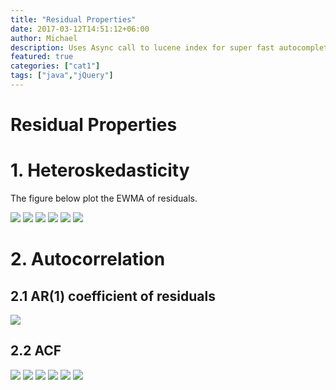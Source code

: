 ```yaml
---
title: "Residual Properties"
date: 2017-03-12T14:51:12+06:00
author: Michael
description: Uses Async call to lucene index for super fast autocompletion to address performance issue loading config.
featured: true
categories: ["cat1"]
tags: ["java","jQuery"]
---
```


# Residual Properties

# 1. Heteroskedasticity
The figure below plot the EWMA of residuals.

![](https://drive.google.com/uc?export=view&id=0B9DzYBQbrkqTWV83VTdKY0xkLXc)
![](https://drive.google.com/uc?export=view&id=0B9DzYBQbrkqTZ0ZpVUloV0FnVmc)
![](https://drive.google.com/uc?export=view&id=0B9DzYBQbrkqTbHRnZ29PaW9qaG8)
![](https://drive.google.com/uc?export=view&id=0B9DzYBQbrkqTcmJpaFhIWjl1WFE)
![](https://drive.google.com/uc?export=view&id=0B9DzYBQbrkqTWWM5T2NVQ0Y1aHc)
![](https://drive.google.com/uc?export=view&id=0B9DzYBQbrkqTOThtZm03YWVQS0E)

# 2. Autocorrelation

## 2.1 AR(1) coefficient of residuals
![](https://drive.google.com/uc?export=view&id=0B9DzYBQbrkqTa01KVG01bXZtS28)

## 2.2 ACF
![](https://drive.google.com/uc?export=view&id=0B9DzYBQbrkqTNkRza2R0MkUwUFk)
![](https://drive.google.com/uc?export=view&id=0B9DzYBQbrkqTNDI4b0w4aTl3NVU)
![](https://drive.google.com/uc?export=view&id=0B9DzYBQbrkqTRnJTVUw0ZDc3MTg)
![](https://drive.google.com/uc?export=view&id=0B9DzYBQbrkqTalUxazFlcWM5RTA)
![](https://drive.google.com/uc?export=view&id=0B9DzYBQbrkqTVFhaRDE3Z0k3VE0)
![](https://drive.google.com/uc?export=view&id=0B9DzYBQbrkqTSGtMOTRxbGhObUk)
